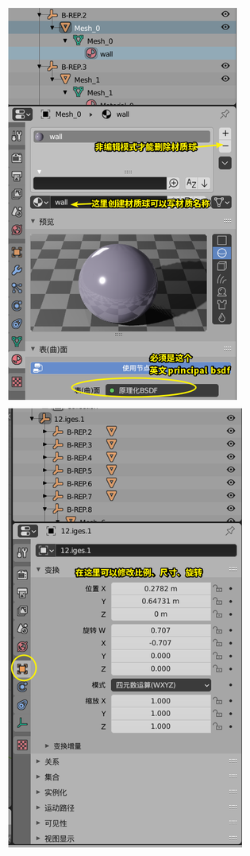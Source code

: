 ![image-20201217173329722](attachments/image-20201217173329722.png)

![image-20201217173516645](attachments/image-20201217173516645.png)